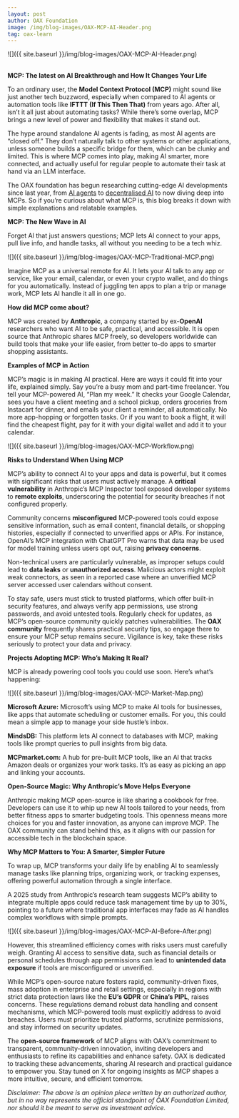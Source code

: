 ```yaml
---
layout: post
author: OAX Foundation
image: /img/blog-images/OAX-MCP-AI-Header.png
tag: oax-learn
---
```


![]({{ site.baseurl }}/img/blog-images/OAX-MCP-AI-Header.png)

<br><b>MCP: The latest on AI Breakthrough and How It Changes Your Life</b>

To an ordinary user, the <b>Model Context Protocol (MCP)</b> might sound like just another tech buzzword, especially when compared to AI agents or automation tools like <b>IFTTT (If This Then That)</b> from years ago. After all, isn’t it all just about automating tasks? While there’s some overlap, MCP brings a new level of power and flexibility that makes it stand out.

The hype around standalone AI agents is fading, as most AI agents are “closed off.” They don’t naturally talk to other systems or other applications, unless someone builds a specific bridge for them, which can be clunky and limited. This is where MCP comes into play, making AI smarter, more connected, and actually useful for regular people to automate their task at hand via an LLM interface. 

The OAX foundation has begun researching cutting-edge AI developments since last year, from <a href="https://www.oax.org/2025/01/20/Analysing-the-AI-and-Crypto-Revolution.html">AI agents</a> to <a href="https://www.oax.org/2025/04/11/AI's-Potential-in-a-Decentralized-Realm.html">decentralised AI</a> to now diving deep into MCPs. So if you’re curious about what MCP is, this blog breaks it down with simple explanations and relatable examples.

<b>MCP: The New Wave in AI</b>

Forget AI that just answers questions; MCP lets AI connect to your apps, pull live info, and handle tasks, all without you needing to be a tech whiz. 

![]({{ site.baseurl }}/img/blog-images/OAX-MCP-Traditional-MCP.png)

Imagine MCP as a universal remote for AI. It lets your AI talk to any app or service, like your email, calendar, or even your crypto wallet, and do things for you automatically. Instead of juggling ten apps to plan a trip or manage work, MCP lets AI handle it all in one go.

<b>How did MCP come about?</b>

MCP was created by <b>Anthropic</b>, a company started by ex-<b>OpenAI</b> researchers who want AI to be safe, practical, and accessible. It is open source that Anthropic shares MCP freely, so developers worldwide can build tools that make your life easier, from better to-do apps to smarter shopping assistants.

<b>Examples of MCP in Action</b>

MCP’s magic is in making AI practical. Here are ways it could fit into your life, explained simply. Say you’re a busy mom and part-time freelancer. You tell your MCP-powered AI, “Plan my week.” It checks your Google Calendar, sees you have a client meeting and a school pickup, orders groceries from Instacart for dinner, and emails your client a reminder, all automatically. No more app-hopping or forgotten tasks. Or if you want to book a flight, it will find the cheapest flight, pay for it with your digital wallet and add it to your calendar. 

![]({{ site.baseurl }}/img/blog-images/OAX-MCP-Workflow.png)

<b>Risks to Understand When Using MCP</b>

MCP’s ability to connect AI to your apps and data is powerful, but it comes with significant risks that users must actively manage. A <b>critical vulnerability</b> in Anthropic’s MCP Inspector tool exposed developer systems to <b>remote exploits</b>, underscoring the potential for security breaches if not configured properly. 

Community concerns <b>misconfigured</b> MCP-powered tools could expose sensitive information, such as email content, financial details, or shopping histories, especially if connected to unverified apps or APIs. For instance, OpenAI’s MCP integration with ChatGPT Pro warns that data may be used for model training unless users opt out, raising <b>privacy concerns</b>. 

Non-technical users are particularly vulnerable, as improper setups could lead to <b>data leaks</b> or <b>unauthorized access</b>. Malicious actors might exploit weak connectors, as seen in a reported case where an unverified MCP server accessed user calendars without consent. 

To stay safe, users must stick to trusted platforms, which offer built-in security features, and always verify app permissions, use strong passwords, and avoid untested tools. Regularly check for updates, as MCP’s open-source community quickly patches vulnerabilities. 
The <b>OAX community</b> frequently shares practical security tips, so engage there to ensure your MCP setup remains secure. Vigilance is key, take these risks seriously to protect your data and privacy.

<b>Projects Adopting MCP: Who’s Making It Real?</b>

MCP is already powering cool tools you could use soon. Here’s what’s happening:

![]({{ site.baseurl }}/img/blog-images/OAX-MCP-Market-Map.png)

<b>Microsoft Azure:</b> Microsoft’s using MCP to make AI tools for businesses, like apps that automate scheduling or customer emails. For you, this could mean a simple app to manage your side hustle’s inbox.

<b>MindsDB:</b> This platform lets AI connect to databases with MCP, making tools like prompt queries to pull insights from big data.

<b>MCPmarket.com:</b> A hub for pre-built MCP tools, like an AI that tracks Amazon deals or organizes your work tasks. It’s as easy as picking an app and linking your accounts.

<b>Open-Source Magic: Why Anthropic’s Move Helps Everyone</b>

Anthropic making MCP open-source is like sharing a cookbook for free. Developers can use it to whip up new AI tools tailored to your needs, from better fitness apps to smarter budgeting tools. This openness means more choices for you and faster innovation, as anyone can improve MCP. The OAX community can stand behind this, as it aligns with our passion for accessible tech in the blockchain space. 

<b>Why MCP Matters to You: A Smarter, Simpler Future</b>

To wrap up, MCP transforms your daily life by enabling AI to seamlessly manage tasks like planning trips, organizing work, or tracking expenses, offering powerful automation through a single interface. 

A 2025 study from Anthropic’s research team suggests MCP’s ability to integrate multiple apps could reduce task management time by up to 30%, pointing to a future where traditional app interfaces may fade as AI handles complex workflows with simple prompts. 

![]({{ site.baseurl }}/img/blog-images/OAX-MCP-AI-Before-After.png)

However, this streamlined efficiency comes with risks users must carefully weigh. Granting AI access to sensitive data, such as financial details or personal schedules through app permissions can lead to <b>unintended data exposure</b> if tools are misconfigured or unverified. 

While MCP’s open-source nature fosters rapid, community-driven fixes, mass adoption in enterprise and retail settings, especially in regions with strict data protection laws like the <b>EU’s GDPR</b> or <b>China’s PIPL</b>, raises concerns. These regulations demand robust data handling and consent mechanisms, which MCP-powered tools must explicitly address to avoid breaches. Users must prioritize trusted platforms, scrutinize permissions, and stay informed on security updates. 

The <b>open-source framework</b> of MCP aligns with OAX’s commitment to transparent, community-driven innovation, inviting developers and enthusiasts to refine its capabilities and enhance safety. OAX is dedicated to tracking these advancements, sharing AI research and practical guidance to empower you. Stay tuned on X for ongoing insights as MCP shapes a more intuitive, secure, and efficient tomorrow.

<i>Disclaimer: The above is an opinion piece written by an authorized author, but in no way represents the official standpoint of OAX Foundation Limited, nor should it be meant to serve as investment advice.</i>